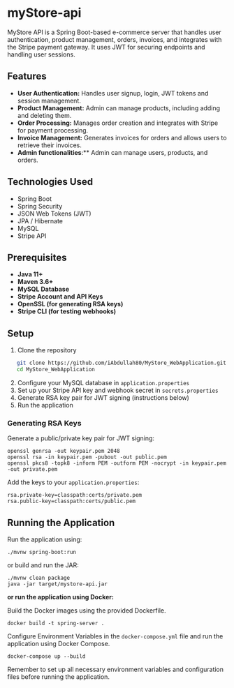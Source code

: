 # myStore-api

MyStore API is a Spring Boot-based e-commerce server that handles user authentication, product management, orders, invoices, and integrates with the Stripe payment gateway. It uses JWT for securing endpoints and handling user sessions.

## Features

- **User Authentication:** Handles user signup, login, JWT tokens and session management.
- **Product Management:** Admin can manage products, including adding and deleting them.
- **Order Processing:** Manages order creation and integrates with Stripe for payment processing.
- **Invoice Management:** Generates invoices for orders and allows users to retrieve their invoices.
- **Admin functionalities**:** Admin can manage users, products, and orders.

## Technologies Used

- Spring Boot
- Spring Security
- JSON Web Tokens (JWT)
- JPA / Hibernate
- MySQL
- Stripe API

## Prerequisites
- **Java 11+**
- **Maven 3.6+**
- **MySQL Database**
- **Stripe Account and API Keys**
- **OpenSSL (for generating RSA keys)**
- **Stripe CLI (for testing webhooks)**

## Setup

1. Clone the repository
```bash
   git clone https://github.com/iAbdullah80/MyStore_WebApplication.git
   cd MyStore_WebApplication
   ```
2. Configure your MySQL database in `application.properties`
3. Set up your Stripe API key and webhook secret in `secrets.properties`
4. Generate RSA key pair for JWT signing (instructions below)
5. Run the application

### Generating RSA Keys

Generate a public/private key pair for JWT signing:

```
openssl genrsa -out keypair.pem 2048
openssl rsa -in keypair.pem -pubout -out public.pem
openssl pkcs8 -topk8 -inform PEM -outform PEM -nocrypt -in keypair.pem -out private.pem
```

Add the keys to your `application.properties`:

```
rsa.private-key=classpath:certs/private.pem
rsa.public-key=classpath:certs/public.pem
```


## Running the Application

Run the application using:

```
./mvnw spring-boot:run
```

or build and run the JAR:

```
./mvnw clean package
java -jar target/mystore-api.jar
```

**or run the application using Docker:**

Build the Docker images using the provided Dockerfile.
```
docker build -t spring-server .
```
Configure Environment Variables in the `docker-compose.yml` file and run the application using Docker Compose.
```
docker-compose up --build
```

Remember to set up all necessary environment variables and configuration files before running the application.